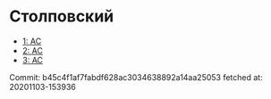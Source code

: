 # Столповский
- [1: AC](1.md)
- [2: AC](2.md)
- [3: AC](3.md)

Commit: b45c4f1af7fabdf628ac3034638892a14aa25053
 fetched at: 20201103-153936
